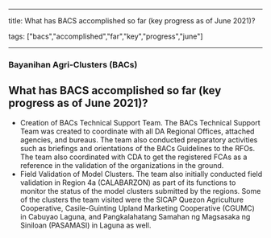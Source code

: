 
---

title: What has BACS accomplished so far (key progress as of June 2021)?

tags: ["bacs","accomplished","far","key","progress","june"]

---

### Bayanihan Agri-Clusters (BACs)

## What has BACS accomplished so far (key progress as of June 2021)?


 - Creation of BACs Technical Support Team. The BACs Technical Support Team was created to coordinate with all DA Regional Offices, attached agencies, and bureaus. The team also conducted preparatory activities such as briefings and orientations of the BACs Guidelines to the RFOs. The team also coordinated with CDA to get the registered FCAs as a reference in the validation of the organizations in the ground.
 - Field Validation of Model Clusters. The team also initially conducted field validation in Region 4a (CALABARZON) as part of its functions to monitor the status of the model clusters submitted by the regions. Some of the clusters the team visited were the SICAP Quezon Agriculture Cooperative, Casile-Guinting Upland Marketing Cooperative (CGUMC) in Cabuyao Laguna, and Pangkalahatang Samahan ng Magsasaka ng Siniloan (PASAMASI) in Laguna as well.
